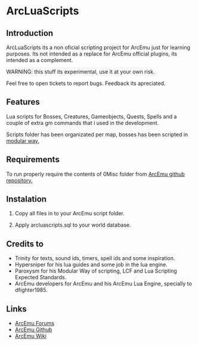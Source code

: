 # ArcLuaScripts

## Introduction

ArcLuaScripts its a non oficial scripting project for ArcEmu just for learning purposes. Its not intended as a replace for ArcEmu official plugins, its intended as a complement.

WARNING: this stuff its experimental, use it at your own risk.

Feel free to open tickets to report bugs. Feedback its apreciated.


## Features

Lua scripts for Bosses, Creatures, Gameobjects, Quests, Spells and a couple of extra gm commands that i used in the development.

Scripts folder has been organizated per map, bosses has been scripted in [modular way.](http://arcemu.org/forums/index.php?showtopic=21127)


## Requirements

To run properly require the contents of 0Misc folder from [ArcEmu github repository.](https://github.com/arcemu)


## Instalation

1. Copy all files in to your ArcEmu script folder.

2. Apply arcluascripts.sql to your world database.


## Credits to

* Trinity for texts, sound ids, timers, spell ids and some inspiration.
* Hypersniper for his lua guides and some job in the lua engine.
* Paroxysm for his Modular Way of scripting, LCF and Lua Scripting Expected Standards.
* ArcEmu developers for ArcEmu and his ArcEmu Lua Engine, specially to dfighter1985.

## Links

* [ArcEmu Forums](http://www.arcemu.org/forums/)
* [ArcEmu Github](https://github.com/arcemu)
* [ArcEmu Wiki](https://arcemu.fandom.com/wiki/Arcemu_Wiki)